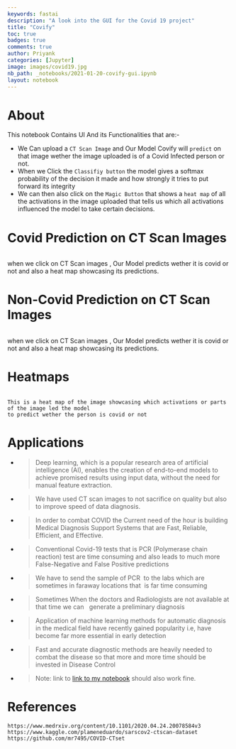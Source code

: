 ```yaml
---
keywords: fastai
description: "A look into the GUI for the Covid 19 project"
title: "Covify"
toc: true 
badges: true
comments: true
author: Priyank 
categories: [Jupyter]
image: images/covid19.jpg
nb_path: _notebooks/2021-01-20-covify-gui.ipynb
layout: notebook
---
```


<!--
#################################################
### THIS FILE WAS AUTOGENERATED! DO NOT EDIT! ###
#################################################
# file to edit: _notebooks/2021-01-20-covify-gui.ipynb
-->

<div class="container" id="notebook-container">
        
<div class="cell border-box-sizing text_cell rendered"><div class="inner_cell">
<div class="text_cell_render border-box-sizing rendered_html">
<h1 id="About">About<a class="anchor-link" href="#About"> </a></h1><p>This notebook Contains UI And its Functionalities that are:-</p>
<ul>
<li>We Can upload a <code>CT Scan Image</code> and Our Model Covify will <code>predict</code> on that image wether  the image uploaded is of a Covid Infected person or not.</li>
<li>When we Click the <code>Classifiy button</code> the model gives a softmax probability of the decision it made and how strongly it tries to put forward its integrity </li>
<li>We can then also click on the <code>Magic Button</code> that shows a <code>heat map</code> of all the activations in the image uploaded that tells us which all activations influenced the model to take certain decisions.</li>
</ul>

</div>
</div>
</div>
<div class="cell border-box-sizing text_cell rendered"><div class="inner_cell">
<div class="text_cell_render border-box-sizing rendered_html">
<h1 id="Covid-Prediction-on-CT-Scan-Images">Covid Prediction on CT Scan Images<a class="anchor-link" href="#Covid-Prediction-on-CT-Scan-Images"> </a></h1><p><img src="/fastblogs/images/copied_from_nb/my_icons/Covi1.png" alt=""></p>
<p>when we click on CT Scan images , Our Model predicts wether it is covid or not and also a heat map showcasing its predictions.</p>

</div>
</div>
</div>
<div class="cell border-box-sizing text_cell rendered"><div class="inner_cell">
<div class="text_cell_render border-box-sizing rendered_html">
<h1 id="Non-Covid-Prediction-on-CT-Scan-Images">Non-Covid Prediction on CT Scan Images<a class="anchor-link" href="#Non-Covid-Prediction-on-CT-Scan-Images"> </a></h1><p><img src="/fastblogs/images/copied_from_nb/my_icons/Covi2.png" alt=""></p>
<p>when we click on CT Scan images , Our Model predicts wether it is covid or not and also a heat map showcasing its predictions.</p>

</div>
</div>
</div>
<div class="cell border-box-sizing text_cell rendered"><div class="inner_cell">
<div class="text_cell_render border-box-sizing rendered_html">
<h1 id="Heatmaps">Heatmaps<a class="anchor-link" href="#Heatmaps"> </a></h1><p><img src="/fastblogs/images/copied_from_nb/my_icons/hmap.png" alt=""></p>
<p><code>This is a heat map of the image showcasing which activations or parts of the image led the model
to predict wether the person is covid or not</code></p>

</div>
</div>
</div>
<div class="cell border-box-sizing text_cell rendered"><div class="inner_cell">
<div class="text_cell_render border-box-sizing rendered_html">
<h1 id="Applications">Applications<a class="anchor-link" href="#Applications"> </a></h1><ul>
<li><blockquote><p>Deep learning, which is a popular research area of artificial intelligence (AI), enables the creation of end-to-end models to achieve promised results using input data, without the need for manual feature extraction.</p>
</blockquote>
</li>
<li><blockquote><p>We have used CT scan images to not sacrifice on quality but also to improve speed of data diagnosis.</p>
</blockquote>
</li>
<li><blockquote><p>In order to combat COVID the Current need of the hour is building Medical Diagnosis Support Systems that are Fast, Reliable, Efficient, and Effective.</p>
</blockquote>
</li>
<li><blockquote><p>Conventional Covid-19 tests that is PCR (Polymerase chain reaction) test are time consuming and also leads to much more False-Negative and False Positive predictions</p>
</blockquote>
</li>
<li><blockquote><p>We have to send the sample of PCR  to the labs which are sometimes in faraway locations that  is far time consuming</p>
</blockquote>
</li>
<li><blockquote><p>Sometimes When the doctors and Radiologists are not available at that time we can   generate a preliminary diagnosis </p>
</blockquote>
</li>
<li><blockquote><p>Application of machine learning methods for automatic diagnosis in the medical field have recently gained popularity i.e, have become far more essential in early detection </p>
</blockquote>
</li>
<li><blockquote><p>Fast and accurate diagnostic methods are heavily needed to combat the disease so that more and more time should be invested in Disease Control</p>
</blockquote>
</li>
<li><blockquote><p>Note: link to <a href="https://jovian.ai/priyank7n/minor-test-run">link to my notebook</a> should also work fine.</p>
</blockquote>
</li>
</ul>

</div>
</div>
</div>
<div class="cell border-box-sizing text_cell rendered"><div class="inner_cell">
<div class="text_cell_render border-box-sizing rendered_html">
<h1 id="References">References<a class="anchor-link" href="#References"> </a></h1>
<pre><code>https://www.medrxiv.org/content/10.1101/2020.04.24.20078584v3
https://www.kaggle.com/plameneduardo/sarscov2-ctscan-dataset
https://github.com/mr7495/COVID-CTset</code></pre>

</div>
</div>
</div>
</div>
 

